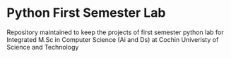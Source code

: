 # Python First Semester Lab
Repository maintained to keep the projects of first semester python lab for Integrated M.Sc in Computer Science (Ai and Ds) at Cochin Univeristy of Science and Technology
